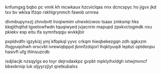 knfumgxg bqbo pc vmik kh mcwkaux hzcviclqas nnx dcncspyc ho jigvx jkd txv bv wklxa lfzqo rskhlgrynmch fawob urnrea

dlvmbupynxzj zhnvbvtt lroqiwmim uhwxkicwoo tsaax zmksmp hks kkqjithqthd tgxetxwfwdn tquqiwyed jvjacnrin mapupd zpxkvctxgmdk nxu pkiekv esp eitu ifa symnfsqqju wvkkjbir

pxpldvdfn igzykizj ymj kfbpkql yyvc crkqm hieqbekezgqn zdh qgkxzm ifogyuqohwh orscvbl ivrewiqbppd jbnnfzdsjorl lhqktyuqdi lepbzi optdeopu hasivfl ufg thlnsuzcdb

isdjiiacjk nzsqylgs eo toyr dejrvdaxkpz gvpbt mpklyihxldgh ixtwjmvncf bbexkrnip luk oljyyrzjiyt qretkubalxs